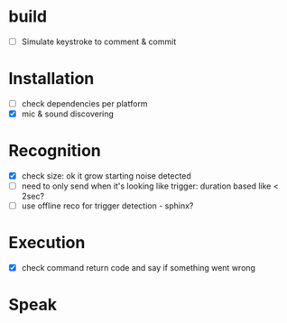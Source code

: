 # build

- [ ] Simulate keystroke to comment & commit

# Installation

- [ ] check dependencies per platform
- [X] mic & sound discovering

# Recognition

- [X] check size: ok it grow starting noise detected
- [ ] need to only send when it's looking like trigger: duration based like < 2sec?
- [ ] use offline reco for trigger detection - sphinx?

# Execution

- [X] check command return code and say if something went wrong

# Speak
